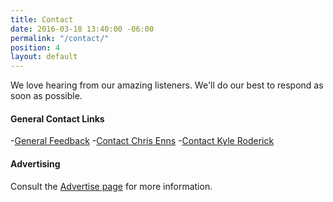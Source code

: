 ```yaml
---
title: Contact
date: 2016-03-18 13:40:00 -06:00
permalink: "/contact/"
position: 4
layout: default
---
```


We love hearing from our amazing listeners. We'll do our best to respond as soon as possible.

#### General Contact Links

-[General Feedback][1]
-[Contact Chris Enns][2]
-[Contact Kyle Roderick][3]

#### Advertising

Consult the [Advertise page][4] for more information.

[1]: mailto:contact@goodstuff.fm?subject=%5BGoodstuff%20FM%5D%20General%20Feedback
[2]: mailto:chris@goodstuff.fm?subject=%5BGoodstuff%20FM%5D%20Contact
[3]: mailto:kyle@goodstuff.fm?subject=%5BGoodstuff%20FM%5D%20Contact
[4]: /advertise
